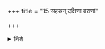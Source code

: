 +++
title = "15 सहस्रन् दक्षिणा वराणां"

+++

<details><summary>थिते</summary>

15. There should be one thousand cows (to be given as) sacrificial gifts or one hundred and twelve chosen things.

</details>
